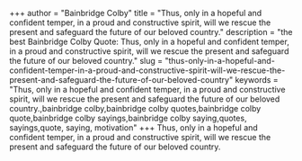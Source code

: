 +++
author = "Bainbridge Colby"
title = "Thus, only in a hopeful and confident temper, in a proud and constructive spirit, will we rescue the present and safeguard the future of our beloved country."
description = "the best Bainbridge Colby Quote: Thus, only in a hopeful and confident temper, in a proud and constructive spirit, will we rescue the present and safeguard the future of our beloved country."
slug = "thus-only-in-a-hopeful-and-confident-temper-in-a-proud-and-constructive-spirit-will-we-rescue-the-present-and-safeguard-the-future-of-our-beloved-country"
keywords = "Thus, only in a hopeful and confident temper, in a proud and constructive spirit, will we rescue the present and safeguard the future of our beloved country.,bainbridge colby,bainbridge colby quotes,bainbridge colby quote,bainbridge colby sayings,bainbridge colby saying,quotes, sayings,quote, saying, motivation"
+++
Thus, only in a hopeful and confident temper, in a proud and constructive spirit, will we rescue the present and safeguard the future of our beloved country.
